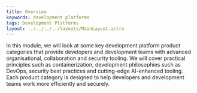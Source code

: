 ```yaml
---
title: Overview
keywords: development platforms
tags: Development Platforms
layout: ../../../../layouts/MainLayout.astro
---
```


In this module, we will look at some key development platform product categories that provide developers and development teams with advanced organisational, collaboration and security tooling. We will cover practical principles such as containerization, development philosophies such as DevOps, security best practices and cutting-edge AI-enhanced tooling. Each product category is designed to help developers and development teams work more efficiently and securely.
